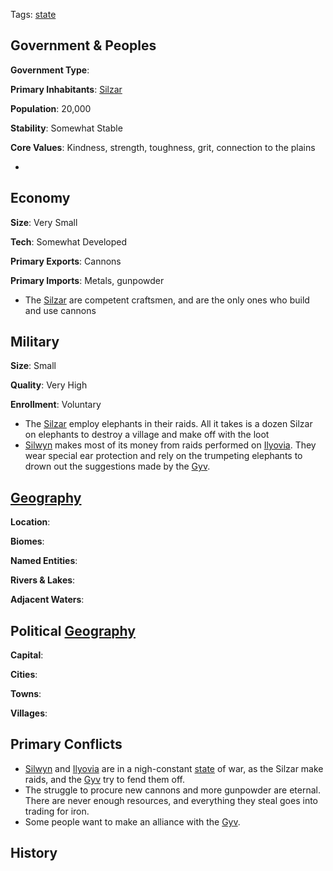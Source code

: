 Tags: [state](States)

## Government & Peoples

**Government Type**:

**Primary Inhabitants**: [Silzar](Silzar)

**Population**: 20,000

**Stability**: Somewhat Stable

**Core Values**: Kindness, strength, toughness, grit, connection to the plains

- 


## Economy

**Size**: Very Small

**Tech**: Somewhat Developed

**Primary Exports**: Cannons

**Primary Imports**: Metals, gunpowder

- The [Silzar](Silzar) are competent craftsmen, and are the only ones who build and use cannons


## Military

**Size**: Small

**Quality**: Very High

**Enrollment**: Voluntary

- The [Silzar](Silzar) employ elephants in their raids. All it takes is a dozen Silzar on elephants to destroy a village and make off with the loot
- [Silwyn](Silwyn) makes most of its money from raids performed on [Ilyovia](Ilyovia). They wear special ear protection and rely on the trumpeting elephants to drown out the suggestions made by the [Gyv](Gyv).


## [Geography](Geography)

**Location**: 

**Biomes**: 

**Named Entities**:

**Rivers & Lakes**: 

**Adjacent Waters**: 


## Political [Geography](Geography)

**Capital**: 

**Cities**: 

**Towns**: 

**Villages**: 


## Primary Conflicts

- [Silwyn](Silwyn) and [Ilyovia](Ilyovia) are in a nigh-constant [state](States) of war, as the Silzar make raids, and the [Gyv](Gyv) try to fend them off.
- The struggle to procure new cannons and more gunpowder are eternal. There are never enough resources, and everything they steal goes into trading for iron.
- Some people want to make an alliance with the [Gyv](Gyv).


## History

